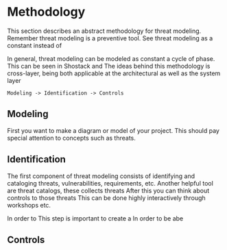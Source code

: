 # Methodology
This section describes an abstract methodology for threat modeling.
Remember threat modeling is a preventive tool.
See threat modeling as a constant instead of 

In general, threat modeling can be modeled as constant a cycle of phase.
This can be seen in Shostack and 
The ideas behind this methodology is cross-layer, being both applicable at the architectural as well as the system layer

```
Modeling -> Identification -> Controls
```

## Modeling
First you want to make a diagram or model of your project.
This should pay special attention to concepts such as threats.

## Identification
The first component of threat modeling consists of identifying and cataloging threats, vulnerabilities, requirements, etc.
Another helpful tool are threat catalogs, these collects threats
After this you can think about controls to those threats
This can be done highly interactively through workshops etc.

In order to This step is important to create a 
In order to be abe

## Controls
